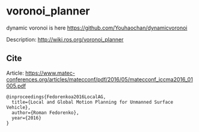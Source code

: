 # voronoi_planner
dynamic voronoi is here https://github.com/Youhaochan/dynamicvoronoi 

Description: http://wiki.ros.org/voronoi_planner

## Cite

Article: https://www.matec-conferences.org/articles/matecconf/pdf/2016/05/matecconf_iccma2016_01005.pdf
```
@inproceedings{Fedorenkoa2016LocalAG,
  title={Local and Global Motion Planning for Unmanned Surface Vehicle},
  author={Roman Fedorenko},
  year={2016}
}
```
